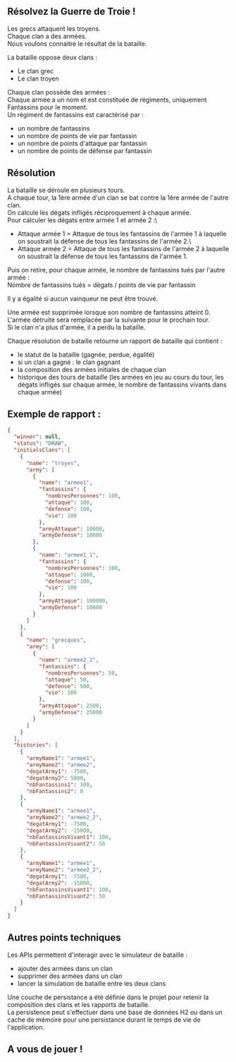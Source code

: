 ## Résolvez la Guerre de Troie !

Les grecs attaquent les troyens.\
Chaque clan a des armées.\
Nous voulons connaitre le résultat de la bataille.

La bataille oppose deux clans : 
- Le clan grec
- Le clan troyen

Chaque clan possède des armées :\
Chaque armée a un nom et est constituée de régiments, uniquement Fantassins pour le moment.\
Un régiment de fantassins est caractérisé par : 
- un nombre de fantassins
- un nombre de points de vie par fantassin
- un nombre de points d'attaque par fantassin
- un nombre de points de défense par fantassin

## Résolution
La bataille se déroule en plusieurs tours.\
A chaque tour, la 1ère armée d'un clan se bat contre la 1ère armée de l'autre clan.\
On calcule les dégats infligés réciproquement à chaque armée. \
Pour calculer les dégats entre armée 1 et armée 2 :\
- Attaque armée 1 = Attaque de tous les fantassins de l'armée 1 à laquelle on soustrait la défense de tous les fantassins de l'armée 2.\
- Attaque armée 2 = Attaque de tous les fantassins de l'armée 2 à laquelle on soustrait la défense de tous les fantassins de l'armée 1.

Puis on retire, pour chaque armée, le nombre de fantassins tués par l'autre armée :\
Nombre de fantassins tués = dégats / points de vie par fantassin

Il y a égalité si aucun vainqueur ne peut être trouvé.

Une  armée est supprimée lorsque son nombre de fantassins atteint 0. L'armée détruite sera remplacée par la suivante pour le prochain tour. \
Si le clan n'a plus d'armée, il a perdu la bataille.

Chaque résolution de  bataille retourne un rapport de bataille qui contient :
- le statut de la bataille (gagnée, perdue, égalité)
- si un clan a gagné : le clan gagnant
- la composition des armées initiales de chaque clan
- historique des tours de bataille (les armées en jeu au cours du tour, les dégats infligés sur chaque armée, le nombre de fantassins vivants dans chaque armée)

## Exemple de rapport :

```json
{
  "winner": null,
  "status": "DRAW",
  "initialsClans": [
    {
      "name": "troyes",
      "army": [
        {
          "name": "armee1",
          "fantassins": {
            "nombresPersonnes": 100,
            "attaque": 100,
            "defense": 100,
            "vie": 100
          },
          "armyAttaque": 10000,
          "armyDefense": 10000
        },
        {
          "name": "armee1_1",
          "fantassins": {
            "nombresPersonnes": 100,
            "attaque": 1000,
            "defense": 100,
            "vie": 100
          },
          "armyAttaque": 100000,
          "armyDefense": 10000
        }
      ]
    },
    {
      "name": "grecques",
      "army": [
        {
          "name": "armee2_2",
          "fantassins": {
            "nombresPersonnes": 50,
            "attaque": 50,
            "defense": 500,
            "vie": 100
          },
          "armyAttaque": 2500,
          "armyDefense": 25000
        }
      ]
    }
  ],
  "histories": [
    {
      "armyName1": "armee1",
      "armyName2": "armee2",
      "degatArmy1": -7500,
      "degatArmy2": 5000,
      "nbFantassins1": 100,
      "nbFantassins2": 0
    },
    {
      "armyName1": "armee1",
      "armyName2": "armee2_2",
      "degatArmy1": -7500,
      "degatArmy2": -15000,
      "nbFantassinsVivant1": 100,
      "nbFantassinsVivant2": 50
    },
    {
      "armyName1": "armee1",
      "armyName2": "armee2_2",
      "degatArmy1": -7500,
      "degatArmy2": -15000,
      "nbFantassinsVivant1": 100,
      "nbFantassinsVivant2": 50
    }
  ]
}
```

## Autres points techniques

Les APIs permettent d'interagir avec le simulateur de bataille :
- ajouter des armées dans un clan
- supprimer des armées dans un clan
- lancer la simulation de bataille entre les deux clans

Une couche de persistance a été définie dans le projet pour retenir la composition des clans et les rapports de bataille. \
La persistence peut s'effectuer dans une base de données H2 ou dans un cache de mémoire pour une persistance durant le temps de vie de l'application.


## A vous de jouer ! 
